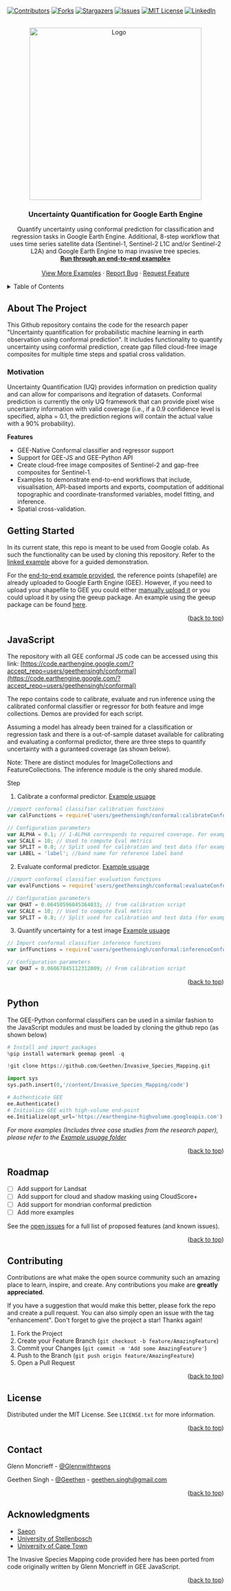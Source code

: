 <div id="top"></div>

<!-- PROJECT SHIELDS -->
<!--
*** I'm using markdown "reference style" links for readability.
*** Reference links are enclosed in brackets [ ] instead of parentheses ( ).
*** See the bottom of this document for the declaration of the reference variables
*** for contributors-url, forks-url, etc. This is an optional, concise syntax you may use.
*** https://www.markdownguide.org/basic-syntax/#reference-style-links
-->
[![Contributors][contributors-shield]][contributors-url]
[![Forks][forks-shield]][forks-url]
[![Stargazers][stars-shield]][stars-url]
[![Issues][issues-shield]][issues-url]
[![MIT License][license-shield]][license-url]
[![LinkedIn][linkedin-shield]][linkedin-url]


<!-- PROJECT LOGO -->
<br />
<div align="center">
  <a href="https://github.com/Geethen/geeml">
    <img src="./images/logo2_GEEML.png" alt="Logo" width="400" height="400">
  </a>

<h3 align="center">Uncertainty Quantification for Google Earth Engine</h3>

  <p align="center">
    Quantify uncertainty using conformal prediction for classification and regression tasks in Google Earth Engine. Additional, 8-step workflow that uses time series satellite data (Sentinel-1, Sentinel-2 L1C and/or Sentinel-2 L2A) and Google Earth Engine to map invasive tree species.
    <br />
    <a href="https://github.com/Geethen/Invasive_Species_Mapping/blob/main/example_usuage/end_to_end_example.ipynb"><strong>Run through an end-to-end example»</strong></a>
    <br />
    <br />
    <a href="https://github.com/Geethen/Invasive_Species_Mapping/blob/main/example_usuage">View More Examples</a>
    ·
    <a href="https://github.com/Geethen/Invasive_Species_Mapping/issues">Report Bug</a>
    ·
    <a href="https://github.com/Geethen/Invasive_Species_Mapping/issues">Request Feature</a>
  </p>
</div>



<!-- TABLE OF CONTENTS -->
<details>
  <summary>Table of Contents</summary>
  <ol>
    <li><a href="#about-the-project">About The Project<a></li>
    <li><a href="#getting-started">Getting Started<a></li></li>
    <li><a href="#usuage-examples">Usuage Examples</a><ul>
        <li><a href="#javascript">JavaScript</a></li>
        <li><a href="#python">Python</a></li></ul>
    </li>
    <li><a href="#roadmap">Roadmap</a></li>
    <li><a href="#contributing">Contributing</a></li>
    <li><a href="#license">License</a></li>
    <li><a href="#contact">Contact</a></li>
    <li><a href="#acknowledgments">Acknowledgments</a></li>
  </ol>
</details>



<!-- ABOUT THE PROJECT -->
## About The Project
This Github repository contains the code for the research paper "Uncertainty quantification for probabilistic machine learning in earth observation using conformal prediction". It includes functionality to quantify uncertainty using conformal prediction,  create gap filled cloud-free image composites for multiple time steps and spatial cross validation.

### Motivation
Uncertainty Quantification (UQ) provides information on prediction quality and can allow for comparisons and itegration of datasets. Conformal prediction is currently the only UQ framework that can provide pixel wise uncertainty information with valid coverage (i.e., if a 0.9 confidence level is specified, alpha = 0.1, the prediction regions will contain the actual value with a 90% probability).

**Features**
* GEE-Native Conformal classifier and regressor support
* Support for GEE-JS and GEE-Python API
* Create cloud-free image composites of Sentinel-2 and gap-free composites for Sentinel-1.
* Examples to demonstrate end-to-end workflows that include, visualisation, API-based imports and exports, coomputation of additional topographic and coordinate-transformed variables, model fitting, and inference.
* Spatial cross-validation.

<!-- GETTING STARTED -->
## Getting Started
In its current state, this repo is meant to be used from Google colab. As such the functionality can be used by cloning this repository. Refer to the [linked example](https://github.com/Geethen/Invasive_Species_Mapping/blob/main/example_usuage/end_to_end_example.ipynb) above for a guided demonstration.

For the [end-to-end example provided](https://github.com/Geethen/Invasive_Species_Mapping/blob/main/example_usuage/end_to_end_example.ipynb), the reference points (shapefile) are already uploaded to Google Earth Engine (GEE). However, if you need to upload your shapefile to GEE you could either [manually upload it](https://developers.google.com/earth-engine/guides/table_upload) or you could upload it by using the geeup package. An example using the geeup package can be found [here](https://github.com/Geethen/Invasive_Species_Mapping/blob/main/example_usuage/geeup_Simple_CLI_for_Earth_Engine_Uploads.ipynb).

<p align="right">(<a href="#top">back to top</a>)</p>


<!-- USAGE EXAMPLES -->
<!-- JAVASCRIPT -->
## JavaScript

The repository with all GEE conformal JS code can be accessed using this link: [https://code.earthengine.google.com/?accept_repo=users/geethensingh/conformal](https://code.earthengine.google.com/?accept_repo=users/geethensingh/conformal)

The repo contains code to calibrate, evaluate and run inference using the calibrated conformal classifier or regressor for both feature and imge collections. Demos are provided for each script.

Assuming a model has already been trained for a classification or regression task and there is a out-of-sample dataset available for calibrating and evaluating a conformal predictor, there are three steps to quantify uncertainty with a guranteed coverage (as shown below).

Note: There are distinct modules for ImageCollections and FeatureCollections. The inference module is the only shared module.

Step 
1) Calibrate a conformal predictor. [Example usuage](https://code.earthengine.google.com/265062792213a03c463e35ad7c051404)
 ```javascript
 //import conformal classifier calibration functions
var calFunctions = require('users/geethensingh/conformal:calibrateConformalFeatureClassifier.js');

// Configuration parameters
var ALPHA = 0.1; // 1-ALPHA corresponds to required coverage. For example, 0.1 for 90% coverage
var SCALE = 10; // Used to compute Eval metrics
var SPLIT = 0.8; // Split used for calibration and test data (for example, 0.8 corresponds to 80% calibration data)
var LABEL = 'label'; //band name for reference label band
 ```

2) Evaluate conformal predictor. [Example usuage](https://code.earthengine.google.com/6305e83f23199c63b480657f811278b1)
```javascript
//import conformal classifier evaluation functions
var evalFunctions = require('users/geethensingh/conformal:evaluateConformalFeatureClassifier.js');

// Configuration parameters
var QHAT = 0.06450596045364033; // from calibration script
var SCALE = 10; // Used to compute Eval metrics
var SPLIT = 0.8; // Split used for calibration and test data (for example, 0.8 corresponds to 80% calibration data, 20% evaluation data)

 ```

3) Quantify uncertainty for a test image [Example usuage](https://code.earthengine.google.com/7a891a0f960680c20a84503b245553fe)
```javascript
// Import conformal classifier inference functions
var infFunctions = require('users/geethensingh/conformal:inferenceConformalImageClassifier.js');

// Configuration parameters
var QHAT = 0.06067845112312009; // From calibration script
 ```
 <p align="right">(<a href="#top">back to top</a>)</p>

<!-- PYTHON -->
## Python

The GEE-Python conformal classifiers can be used in a similar fashion to the JavaScript modules and must be loaded by cloning the github repo (as shown below)

   ```python
# Install and import packages
%pip install watermark geemap geeml -q

!git clone https://github.com/Geethen/Invasive_Species_Mapping.git

import sys
sys.path.insert(0,'/content/Invasive_Species_Mapping/code')

  # Authenticate GEE
  ee.Authenticate()
  # Initialize GEE with high-volume end-point
  ee.Initialize(opt_url='https://earthengine-highvolume.googleapis.com')
   ```

_For more examples (Includes three case studies from the research paper), please refer to the [Example usuage folder](https://github.com/Geethen/Invasive_Species_Mapping/blob/main/example_usuage)_

<p align="right">(<a href="#top">back to top</a>)</p>



<!-- ROADMAP -->
## Roadmap

- [ ] Add support for Landsat
- [ ] Add support for cloud and shadow masking using CloudScore+
- [ ] Add support for mondrian conformal prediction
- [ ] Add more examples

See the [open issues](https://github.com/Geethen/geeml/issues) for a full list of proposed features (and known issues).

<p align="right">(<a href="#top">back to top</a>)</p>



<!-- CONTRIBUTING -->
## Contributing

Contributions are what make the open source community such an amazing place to learn, inspire, and create. Any contributions you make are **greatly appreciated**.

If you have a suggestion that would make this better, please fork the repo and create a pull request. You can also simply open an issue with the tag "enhancement".
Don't forget to give the project a star! Thanks again!

1. Fork the Project
2. Create your Feature Branch (`git checkout -b feature/AmazingFeature`)
3. Commit your Changes (`git commit -m 'Add some AmazingFeature'`)
4. Push to the Branch (`git push origin feature/AmazingFeature`)
5. Open a Pull Request

<p align="right">(<a href="#top">back to top</a>)</p>



<!-- LICENSE -->
## License

Distributed under the MIT License. See `LICENSE.txt` for more information.

<p align="right">(<a href="#top">back to top</a>)</p>



<!-- CONTACT -->
## Contact

Glenn Moncrieff - [@Glennwithtwons](https://twitter.com/Glennwithtwons)

Geethen Singh - [@Geethen](https://twitter.com/Geethen) - geethen.singh@gmail.com

<p align="right">(<a href="#top">back to top</a>)</p>



<!-- ACKNOWLEDGMENTS -->
## Acknowledgments

* [Saeon](https://www.saeon.ac.za/)
* [University of Stellenbosch](https://www.sun.ac.za/)
* [University of Cape Town](https://www.uct.ac.za/)

The Invasive Species Mapping code provided here has been ported from code originally written by Glenn Moncrieff in GEE JavaScript.

<p align="right">(<a href="#top">back to top</a>)</p>



<!-- MARKDOWN LINKS & IMAGES -->
<!-- https://www.markdownguide.org/basic-syntax/#reference-style-links -->
[contributors-shield]: https://img.shields.io/github/contributors/Geethen/Invasive_Species_Mapping.svg?style=for-the-badge
[contributors-url]: https://github.com/Geethen/Invasive_Species_Mapping/graphs/contributors
[forks-shield]: https://img.shields.io/github/forks/Geethen/Invasive_Species_Mapping.svg?style=for-the-badge
[forks-url]: https://github.com/Geethen/Invasive_Species_Mapping/network/members
[stars-shield]: https://img.shields.io/github/stars/Geethen/Invasive_Species_Mapping.svg?style=for-the-badge
[stars-url]: https://github.com/Geethen/Invasive_Species_Mapping/stargazers
[issues-shield]: https://img.shields.io/github/issues/Geethen/Invasive_Species_Mapping.svg?style=for-the-badge
[issues-url]: https://github.com/Geethen/Invasive_Species_Mapping/issues
[license-shield]: https://img.shields.io/github/license/Geethen/Invasive_Species_Mapping.svg?style=for-the-badge
[license-url]: https://github.com/Geethen/Invasive_Species_Mapping/blob/master/LICENSE.txt
[linkedin-shield]: https://img.shields.io/badge/-LinkedIn-black.svg?style=for-the-badge&logo=linkedin&colorB=555
[linkedin-url]: https://linkedin.com/in/linkedin_username
[product-screenshot]: images/screenshot.png

